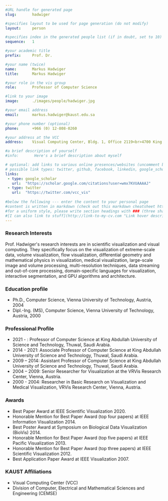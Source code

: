 ```yaml
---
#URL handle for generated page
slug:       hadwiger

#specifies layout to be used for page generation (do not modify)
layout: 	person

#specifies index in the generated people list (if in doubt, set to 10)
sequence:	1

#your academic title
prefix:     Prof. Dr.

#your name (twice)
name:       Markus Hadwiger
title:      Markus Hadwiger

#your role in the vis group
role:       Professor of Computer Science

#link to your image
image:      ./images/people/hadwiger.jpg

#your email address
email:      markus.hadwiger@kaust.edu.sa

#your phone number (optional)
phone:      +966 (0) 12-808-0260

#your address at the VCC
address:    Visual Computing Center, Bldg. 1, Office 2119<br>4700 King Abdullah University of Science and Technology<br>Thuwal 23955-6900, Saudi Arabia

#a brief description of yourself
#info:       Here's a brief description about myself

# optional: add links to various online presences/websites (uncomment by removing the leading # if applicable)
# possible link types: twitter, github, facebook, linkedin, google_scholar, google_plus, instagram, skype, youtube, vimeo, flickr, web (use the latter for all other link types)
links:
 - type: google_scholar
   url:  "https://scholar.google.com/citations?user=wmx7KVUAAAAJ"
 - type: twitter
   url:  "https://twitter.com/vcc_vis"
   
#below the following --- enter the content to your personal page
#content is written in markdown (check out this markdown cheatsheet https://github.com/adam-p/markdown-here/wiki/Markdown-Cheatsheet)
#for a uniform style, please write section headings with ### (three sharps)
#[I can also link to stuff](http://link-to-my-cv.com "Link hover description")
---
```

### Research Interests
​Prof. Hadwiger's research interests are in scientific visualization and visual computing. They specifically focus on the visualization of extreme-scale data, volume visualization, flow visualization, differential geometry and mathematical physics in visualization, medical visualization, large-scale image and volume processing, multi-resolution techniques, data streaming and out-of-core processing, domain-specific languages for visualization, interactive segmentation, and GPU algorithms and architecture.

### Education profile
- Ph.D., Computer Science, Vienna University of Technology, Austria, 2004
- Dipl.-Ing. (MS), Computer Science, Vienna University of Technology, Austria, 2000

### Professional Profile
- 2021 - : Professor of Computer Science at King Abdullah University of Science and Technology, Thuwal, Saudi Arabia.
- 2014 - 2021: Associate Professor of Computer Science at King Abdullah University of Science and Technology, Thuwal, Saudi Arabia.
- 2009 – 2014: Assistant Professor of Computer Science at King Abdullah University of Science and Technology, Thuwal, Saudi Arabia.
- 2004 – 2009: Senior Researcher for Visualization at the VRVis Research Center, Vienna, Austria.
- 2000 - 2004: Researcher in Basic Research on Visualization and Medical Visualization, VRVis Research Center, Vienna, Austria.

### Awards
- Best Paper Award at IEEE Scientific Visualization 2020.
- Honorable Mention for Best Paper Award (top four papers) at IEEE Information Visualization 2014.
- Best Poster Award at Symposium on Biological Data Visualization (BioVis) 2014.
- Honorable Mention for Best Paper Award (top five papers) at IEEE Pacific Visualization 2013.
- Honorable Mention for Best Paper Award (top three papers) at IEEE Scientific Visualization 2012.
- Best Application Paper Award at IEEE Visualization 2007.

### KAUST Affiliations
- Visual Computing Center (VCC)
- Division of Computer, Electrical and Mathematical Sciences and Engineering (CEMSE)